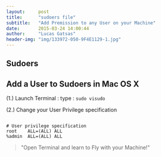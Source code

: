 ```yaml
---
layout:     post
title:      "sudoers file"
subtitle:   "Add Premission to any User on your Machine"
date:       2015-03-24 14:00:44
author:     "Lucas Gatsas"
header-img: "img/133972-050-9F4E1129-1.jpg"
---
```

<h2 class="section-heading"><strong>Sudoers</strong> </h2>

<h2 class="section-heading">Add a User to Sudoers in Mac OS X</h2>

(1.) Launch Terminal : type : <code>sudo visudo</code>


(2.) Change your User Privilege specification



<code>
# User privilege specification
root	ALL=(ALL) ALL
%admin	ALL=(ALL) ALL
</code>



<blockquote>
	"Open Terminal and learn to Fly with your Machine!"
</blockquote>